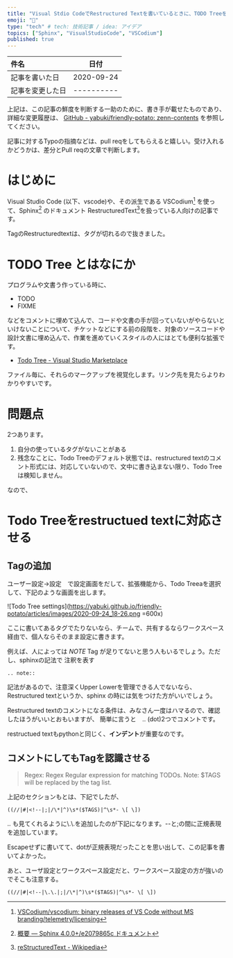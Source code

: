 ```yaml
---
title: "Visual Stdio CodeでRestructured Textを書いているときに、TODO Treeを使いたい"
emoji: "👋"
type: "tech" # tech: 技術記事 / idea: アイデア
topics: ["Sphinx", "VisualStudioCode", "VSCodium"]
published: true
---
```


|     件名       |   日付   |
|:----           |:----:|
|記事を書いた日  |2020-09-24|
|記事を変更した日|----------|

上記は、この記事の鮮度を判断する一助のために、書き手が載せたものであり、詳細な変更履歴は、 [GitHub - yabuki/friendly-potato: zenn-contents](https://github.com/yabuki/friendly-potato) を参照してください。

記事に対するTypoの指摘などは、pull reqをしてもらえると嬉しい。受け入れるかどうかは、差分とPull reqの文章で判断します。

# はじめに

Visual Studio Code (以下、vscode)や、その派生である VSCodium[^VSCodium] を使って、Sphinx[^Sphinx] のドキュメント RestructuredText[^RestructuredText]を扱っている人向けの記事です。

TagのRestructuredtextは、タグが切れるので抜きました。

# TODO Tree とはなにか

プログラムや文書う作っている時に、

* TODO
* FIXME

などをコメントに埋めて込んで、コードや文書の手が回っていないがやらないといけないことについて、チケットなどにする前の段階を、対象のソースコードや設計文書に埋め込んで、作業を進めていくスタイルの人にはとても便利な拡張です。

* [Todo Tree - Visual Studio Marketplace](https://marketplace.visualstudio.com/items?itemName=Gruntfuggly.todo-tree)

ファイル毎に、それらのマークアップを視覚化します。リンク先を見たらよりわかりやすいです。

# 問題点

2つあります。

1. 自分の使っているタグがないことがある
1. 残念なことに、Todo Treeのデフォルト状態では、restructured textのコメント形式には、対応していないので、文中に書き込まない限り、Todo Treeは検知しません。

なので、

# Todo Treeをrestructued textに対応させる

## Tagの追加

ユーザー設定->設定　で設定画面をだして、拡張機能から、Todo Treeaを選択して、下記のような画面を出します。

![Todo Tree settings](<https://yabuki.github.io/friendly-potato/articles/images/2020-09-24_18-26.png> =600x)

ここに書いてあるタグでたりないなら、チームで、共有するならワークスペース経由で、個人ならそのまま設定に書きます。

例えば、人によっては *NOTE* Tag が足りてないと思う人もいるでしょう。ただし、sphinxの記法で 注釈を表す

```
.. note::
```

記法があるので、注意深くUpper Lowerを管理できる人でないなら、Restructured textというか、sphinx
の時には気をつけた方がいいでしょう。

Restructured textのコメントになる条件は、みなさん一度はハマるので、確認したほうがいいとおもいますが、
簡単に言うと　.. (dot)2つでコメントです。

restructued textもpythonと同じく、**インデント**が重要なのです。

## コメントにしてもTagを認識させる

> Regex: Regex
> Regular expression for matching TODOs. Note: $TAGS will be replaced by the tag list.

上記のセクションもとは、下記でしたが、

```
((//|#|<!--|;|/\*|^)\s*($TAGS)|^\s*- \[ \])
```

.. も見てくれるように\\.\\.を追加したのが下記になります。--と;の間に正規表現を追加しています。

Escapeせずに書いてて、dotが正規表現だったことを思い出して、この記事を書いてよかった。

あと、ユーザ設定とワークスペース設定だと、ワークスペース設定の方が強いのでそこも注意する。

```
((//|#|<!--|\.\.|;|/\*|^)\s*($TAGS)|^\s*- \[ \])
```

[^VSCodium]: [VSCodium/vscodium: binary releases of VS Code without MS branding/telemetry/licensing](https://github.com/VSCodium/vscodium)
[^Sphinx]: [概要 — Sphinx 4.0.0+/e2079865c ドキュメント](https://www.sphinx-doc.org/ja/master/index.html)
[^RestructuredText]: [reStructuredText - Wikipedia](https://ja.wikipedia.org/wiki/ReStructuredText)
